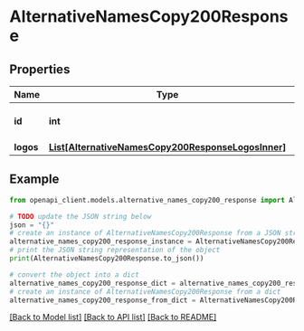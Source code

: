 # AlternativeNamesCopy200Response


## Properties

Name | Type | Description | Notes
------------ | ------------- | ------------- | -------------
**id** | **int** |  | [optional] [default to 0]
**logos** | [**List[AlternativeNamesCopy200ResponseLogosInner]**](AlternativeNamesCopy200ResponseLogosInner.md) |  | [optional] 

## Example

```python
from openapi_client.models.alternative_names_copy200_response import AlternativeNamesCopy200Response

# TODO update the JSON string below
json = "{}"
# create an instance of AlternativeNamesCopy200Response from a JSON string
alternative_names_copy200_response_instance = AlternativeNamesCopy200Response.from_json(json)
# print the JSON string representation of the object
print(AlternativeNamesCopy200Response.to_json())

# convert the object into a dict
alternative_names_copy200_response_dict = alternative_names_copy200_response_instance.to_dict()
# create an instance of AlternativeNamesCopy200Response from a dict
alternative_names_copy200_response_from_dict = AlternativeNamesCopy200Response.from_dict(alternative_names_copy200_response_dict)
```
[[Back to Model list]](../README.md#documentation-for-models) [[Back to API list]](../README.md#documentation-for-api-endpoints) [[Back to README]](../README.md)


